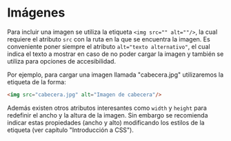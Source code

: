 # Imágenes

Para incluir una imagen se utiliza la etiqueta `<img src="" alt=""/>`, la cual requiere el atributo `src` con la ruta en la que se encuentra la imagen. Es conveniente poner siempre el atributo `alt="texto alternativo"`, el cual indica el texto a mostrar en caso de no poder cargar la imagen y también se utiliza para opciones de accesibilidad.

Por ejemplo, para cargar una imagen llamada "cabecera.jpg" utilizaremos la etiqueta de la forma:

```html
<img src="cabecera.jpg" alt="Imagen de cabecera"/>
```

Además existen otros atributos interesantes como `width` y `height` para redefinir el ancho y la altura de la imagen. Sin embargo se recomienda indicar estas propiedades (ancho y alto) modificando los estilos de la etiqueta (ver capítulo "Introducción a CSS").
